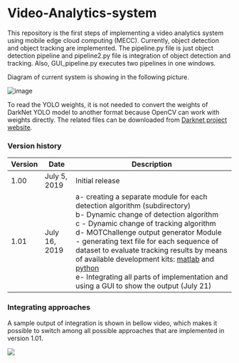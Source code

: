 # Video-Analytics-system
This repository is the first steps of implementing a video analytics system using mobile edge cloud computing (MECC). Currently, object detection and object tracking are implemented. The pipeline.py file is just object detection pipeline and pipeline2.py file is integration of object detection and tracking. Also, GUI_pipeline.py executes  two pipelines in one windows.

Diagram of current system is showing in the following picture.

![image](https://user-images.githubusercontent.com/54276260/63275359-65683f80-c26f-11e9-83f3-bb128a0aca72.png)

To read the YOLO weights, it is not needed to convert the weights of DarkNet YOLO model to another format because OpenCV can work with weights directly. The related files can be downloaded from [Darknet project website](https://pjreddie.com/darknet/yolo/).




### Version history
| Version  | Date |Description
| ------------- | ------------- |---|
| 1.00  | July 5, 2019  | Initial release |
| 1.01  | July 16, 2019  |  a- creating a separate module for each detection algorithm (subdirectory) <br/>b- Dynamic change of detection algorithm<br/>c - Dynamic change of tracking algorithm<br> d- MOTChallenge output generator Module - generating text file for each sequence of dataset to evaluate tracking results by means of available development kits: [matlab](https://bitbucket.org/amilan/motchallenge-devkit/src/default/) and [python](https://github.com/cheind/py-motmetrics)<br>e- Integrating all parts of implementation and using a GUI to show the output (July 21)

### Integrating approaches
A sample output of integration is shown in bellow video, which makes it possible to switch among all possible approaches that are implemented in version 1.01.

[![](http://img.youtube.com/vi/_Wx3P0iq8ns/0.jpg)](http://www.youtube.com/watch?v=_Wx3P0iq8ns "")
